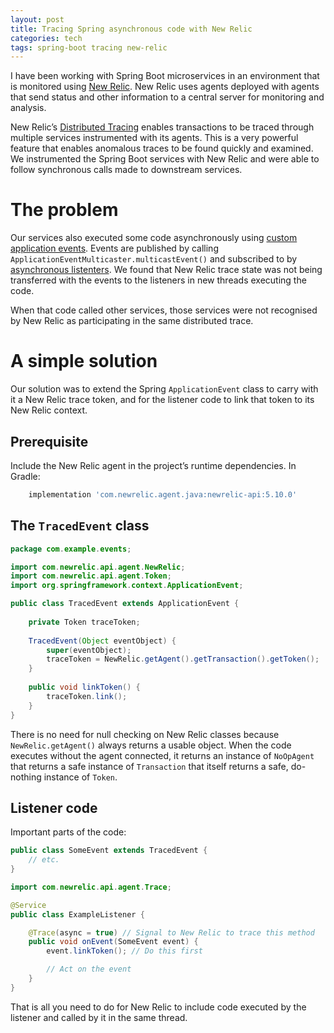 ```yaml
---
layout: post
title: Tracing Spring asynchronous code with New Relic
categories: tech
tags: spring-boot tracing new-relic
---
```


I have been working with Spring Boot microservices in an environment that is monitored
using [New Relic](https://newrelic.com). New Relic uses agents deployed with 
agents that send status and other information
to a central server for monitoring and analysis. 

New Relic’s [Distributed Tracing](https://docs.newrelic.com/docs/understand-dependencies/distributed-tracing/get-started/introduction-distributed-tracing)
enables transactions to be traced through multiple services
instrumented with its agents. This is a very powerful feature that enables
anomalous traces to be found quickly and examined. We instrumented the Spring Boot
services with New Relic and were able to follow synchronous calls made to downstream 
services. 

# The problem

Our services also executed some code asynchronously using [custom application
events](https://docs.spring.io/spring/docs/current/spring-framework-reference/core.html#context-functionality-events).
Events are published by calling `ApplicationEventMulticaster.multicastEvent()` and subscribed to by [asynchronous
listenters](https://docs.spring.io/spring/docs/current/spring-framework-reference/core.html#context-functionality-events-async).
We found that New Relic trace state was not being transferred with the events to the 
listeners in new threads executing the code. 

When that code called other services, those services were not recognised by New Relic
as participating in the same distributed trace.

# A simple solution

Our solution was to extend the Spring `ApplicationEvent` class to carry with it a
New Relic trace token, and for the listener code to link that token to its New Relic
context.

## Prerequisite

Include the New Relic agent in the project’s runtime dependencies. In Gradle:

```groovy
    implementation 'com.newrelic.agent.java:newrelic-api:5.10.0'
```

## The `TracedEvent` class

```java
package com.example.events;

import com.newrelic.api.agent.NewRelic;
import com.newrelic.api.agent.Token;
import org.springframework.context.ApplicationEvent;

public class TracedEvent extends ApplicationEvent {
    
    private Token traceToken;
    
    TracedEvent(Object eventObject) {
        super(eventObject);
        traceToken = NewRelic.getAgent().getTransaction().getToken();
    }
 
    public void linkToken() {
        traceToken.link();
    }
}
```

There is no need for null checking on New Relic classes because `NewRelic.getAgent()` always
returns a usable object. When the code executes without the
agent connected, it returns an instance of `NoOpAgent` that returns a safe instance
of `Transaction` that itself returns a safe, do-nothing instance of `Token`.

## Listener code

Important parts of the code:

```java
public class SomeEvent extends TracedEvent {
    // etc.
}
```

```java
import com.newrelic.api.agent.Trace;

@Service
public class ExampleListener {

    @Trace(async = true) // Signal to New Relic to trace this method
    public void onEvent(SomeEvent event) {
        event.linkToken(); // Do this first

        // Act on the event
    }
}
```

That is all you need to do for New Relic to include code executed by the listener and
called by it in the same thread.

